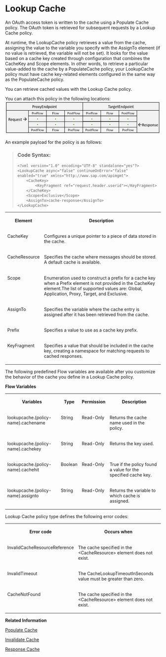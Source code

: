 <!-- loiodcb15076cbdf4ae198df8525732355c8 -->

# Lookup Cache

An OAuth access token is written to the cache using a Populate Cache policy. The OAuth token is retrieved for subsequent requests by a Lookup Cache policy.

At runtime, the LookupCache policy retrieves a value from the cache, assigning the value to the variable you specify with the AssignTo element \(if no value is retrieved, the variable will not be set\). It looks for the value based on a cache key created through configuration that combines the CacheKey and Scope elements. In other words, to retrieve a particular value-added to the cache by a PopulateCache policy, your LookupCache policy must have cache key-related elements configured in the same way as the PopulateCache policy.

You can retrieve cached values with the Lookup Cache policy.

You can attach this policy in the following locations: ![](images/Flow_policy_116062b.png)

An example payload for the policy is as follows:

> ### Code Syntax:  
> ```
> <?xml version="1.0" encoding="UTF-8" standalone="yes"?>
> <LookupCache async="false" continueOnError="false" enabled="true" xmlns="http://www.sap.com/apimgmt">
>     <CacheKey>
>         <KeyFragment ref="request.header.userid"></KeyFragment>
>     </CacheKey>
>     <Scope>Exclusive</Scope>
>     <AssignTo>cache-response</AssignTo>
> </LookupCache>
> 
> ```


<table>
<tr>
<th valign="top">

**Element**



</th>
<th valign="top">

**Description**



</th>
</tr>
<tr>
<td valign="top">

CacheKey



</td>
<td valign="top">

Configures a unique pointer to a piece of data stored in the cache.



</td>
</tr>
<tr>
<td valign="top">

CacheResource



</td>
<td valign="top">

Specifies the cache where messages should be stored. A default cache is available.



</td>
</tr>
<tr>
<td valign="top">

Scope



</td>
<td valign="top">

Enumeration used to construct a prefix for a cache key when a Prefix element is not provided in the CacheKey element.The list of supported values are: Global, Application, Proxy, Target, and Exclusive.



</td>
</tr>
<tr>
<td valign="top">

AssignTo



</td>
<td valign="top">

Specifies the variable where the cache entry is assigned after it has been retrieved from the cache.



</td>
</tr>
<tr>
<td valign="top">

Prefix



</td>
<td valign="top">

Specifies a value to use as a cache key prefix.



</td>
</tr>
<tr>
<td valign="top">

KeyFragment



</td>
<td valign="top">

Specifies a value that should be included in the cache key, creating a namespace for matching requests to cached responses.



</td>
</tr>
</table>

The following predefined Flow variables are available after you customize the behavior of the cache you define in a Lookup Cache policy.

**Flow Variables**


<table>
<tr>
<th valign="top">

Variables



</th>
<th valign="top">

Type



</th>
<th valign="top">

Permission



</th>
<th valign="top">

Description



</th>
</tr>
<tr>
<td valign="top">

lookupcache.\{policy-name\}.cachename



</td>
<td valign="top">

String



</td>
<td valign="top">

Read-Only



</td>
<td valign="top">

Returns the cache name used in the policy.



</td>
</tr>
<tr>
<td valign="top">

lookupcache.\{policy-name\}.cachekey



</td>
<td valign="top">

String



</td>
<td valign="top">

Read-Only



</td>
<td valign="top">

Returns the key used.



</td>
</tr>
<tr>
<td valign="top">

lookupcache.\{policy-name\}.cachehit



</td>
<td valign="top">

Boolean



</td>
<td valign="top">

Read-Only



</td>
<td valign="top">

True if the policy found a value for the specified cache key.



</td>
</tr>
<tr>
<td valign="top">

lookupcache.\{policy-name\}.assignto



</td>
<td valign="top">

String



</td>
<td valign="top">

Read-Only



</td>
<td valign="top">

Returns the variable to which cache is assigned.



</td>
</tr>
</table>

Lookup Cache policy type defines the following error codes:


<table>
<tr>
<th valign="top">

Error code



</th>
<th valign="top">

Occurs when



</th>
</tr>
<tr>
<td valign="top">

InvalidCacheResourceReference



</td>
<td valign="top">

The cache specified in the <CacheResource\> element does not exist.



</td>
</tr>
<tr>
<td valign="top">

InvalidTimeout



</td>
<td valign="top">

The CacheLookupTimeoutInSeconds value must be greater than zero.



</td>
</tr>
<tr>
<td valign="top">

CacheNotFound



</td>
<td valign="top">

The cache specified in the <CacheResource\> element does not exist.



</td>
</tr>
</table>

**Related Information**  


[Populate Cache](populate-cache-17d6ad5.md "An OAuth access token is written to the cache using a Populate Cache policy. The OAuth token is retrieved for subsequent requests by a Lookup Cache policy.")

[Invalidate Cache](invalidate-cache-82fab59.md "The cache can be invalidated explicitly by specifying an HTTP header. When a request that contains the specified HTTP header is received, the cache will be flushed.")

[Response Cache](response-cache-8df3fac.md)

